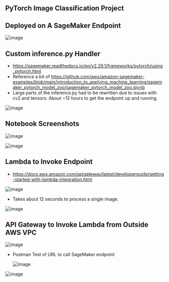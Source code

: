 ## PyTorch Image Classification Project

## Deployed on A SageMaker Endpoint

![image](https://github.com/Mike11199/PyTorch-Image-Classification/assets/91037796/5e9fdef7-d082-45bd-b672-3dc7e8e4d415)

## Custom inference.py Handler

- https://sagemaker.readthedocs.io/en/v2.29.1/frameworks/pytorch/using_pytorch.html
- Reference a bit of https://github.com/aws/amazon-sagemaker-examples/blob/main/introduction_to_applying_machine_learning/sagemaker_pytorch_model_zoo/sagemaker_pytorch_model_zoo.ipynb
- Large parts of the inference.py had to be rewritten due to issues with cv2 and tensors.  About ~12 hours to get the endpoint up and running.

![image](https://github.com/Mike11199/PyTorch-Image-Classification/assets/91037796/52ac1269-ccb2-4964-9514-7b6208b78d03)

## Notebook Screenshots

![image](https://github.com/Mike11199/PyTorch-Image-Classification/assets/91037796/00f269c1-d941-4cdc-b6a0-948e29ad63f4)

![image](https://github.com/Mike11199/PyTorch-Image-Classification/assets/91037796/d9369c98-e610-4d0b-903a-cde9d1dde618)


## Lambda to Invoke Endpoint

- https://docs.aws.amazon.com/apigateway/latest/developerguide/getting-started-with-lambda-integration.html 

![image](https://github.com/Mike11199/PyTorch-Image-Classification/assets/91037796/0cdd70d7-822c-487b-971d-b49af0cc57d2)

- Takes about 12 seconds to process a single image.

![image](https://github.com/Mike11199/PyTorch-Image-Classification/assets/91037796/9a990e9d-7226-42ba-8b97-ae14b21c1765)

## API Gateway to Invoke Lambda from Outside AWS VPC

![image](https://github.com/Mike11199/PyTorch-Image-Classification/assets/91037796/e7f81d05-7cb5-4b5d-9f85-e12f74bc1ecb)

- Postman Test of URL to call SageMaker endpoint

  ![image](https://github.com/Mike11199/PyTorch-Image-Classification/assets/91037796/1a9f4619-7510-4c7d-be93-cce894dc63b1)

![image](https://github.com/Mike11199/PyTorch-Image-Classification/assets/91037796/a66fa906-04f4-45db-8bd2-74c55ecceb6e)






